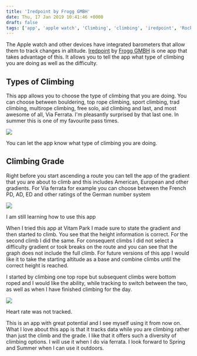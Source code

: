 ```yaml
---
title: 'Iredpoint by Frogg GMBH'
date: Thu, 17 Jan 2019 10:41:46 +0000
draft: false
tags: ['app', 'apple watch', 'Climbing', 'climbing', 'iredpoint', 'Rock climbing']
---
```


The Apple watch and other devices have integrated barometers that allow them to track changes in altitude. [Iredpoint](https://frogg.io/climbing/) by [Frogg GMBH](https://frogg.io/) is one app that takes advantage of this. It allows you to tell the app what type of climbing you are doing as well as the difficulty.

Types of Climbing
-----------------

This app allows you to choose the type of climbing that you are doing. You can choose between bouldering, top rope climbing, sport climbing, trad climbing, multirope climbing, free solo, aid climbing and last, and most awesome of all, Via Ferrata. I'm pleasantly surprised by that last one. In summer this is one of my favourite pass times.

![](https://www.main-vision.com/richard/blog/wp-content/uploads/2019/01/img_0783-576x1024.png)

You can let the app know what type of climbing you are doing.

Climbing Grade
--------------

Right before you start ascending a route you can tell the app of the gradient that you are about to climb and this includes American, European and other gradients. For Via ferrata for example you can choose between the French PD, AD, ED and other ratings of the German number system

![](https://www.main-vision.com/richard/blog/wp-content/uploads/2019/01/img_0781-576x1024.png)

I am still learning how to use this app

When I tried this app at Vitam Park I made sure to state the gradient and then started to climb. You see that the height information is correct. For the second climb I did the same. For consequent climbs I did not select a difficulty gradient or took breaks on the route and you can see that the graph does not include the full climb. For future versions of this app I would like it to take the starting altitude as a base and combine climbs until the correct height is reached.

I started by climbing one top rope but subsequent climbs were bottom roped and I would like the ability, while tracking to switch between the two, as well as when I have finished climbing for the day.

![](https://www.main-vision.com/richard/blog/wp-content/uploads/2019/01/img_0780-576x1024.png)

Heart rate was not tracked.

This is an app with great potential and I see myself using it from now on. What I love about this app is that it tracks data while you are climbing rather than just the climb and the grade. I like that it offers such a diversity of climbing options. I will use it when I do via ferrata. I look forward to Spring and Summer when I can use it outdoors.